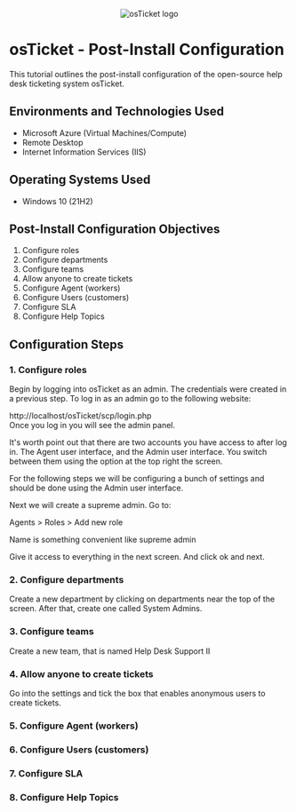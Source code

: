 <p align="center">
<img src="https://i.imgur.com/Clzj7Xs.png" alt="osTicket logo"/>
</p>

<h1>osTicket - Post-Install Configuration</h1>
This tutorial outlines the post-install configuration of the open-source help desk ticketing system osTicket.<br />

<h2>Environments and Technologies Used</h2>

- Microsoft Azure (Virtual Machines/Compute)
- Remote Desktop
- Internet Information Services (IIS)

<h2>Operating Systems Used </h2>

- Windows 10</b> (21H2)

<h2>Post-Install Configuration Objectives</h2>

1. Configure roles
2. Configure departments
3. Configure teams
4. Allow anyone to create tickets
5. Configure Agent (workers)
6. Configure Users (customers)
7. Configure SLA
8. Configure Help Topics

<h2>Configuration Steps</h2>
<h3>1. Configure roles</h3>
Begin by logging into osTicket as an admin. The credentials were created in a previous step.
To log in as an admin go to the following website:

http://localhost/osTicket/scp/login.php  <br>
Once you log in you will see the admin panel.

It's worth point out that there are two accounts you have access to after log in. The Agent user interface, and the Admin user interface. You switch between them using the option at the top right the screen.

For the following steps we will be configuring a bunch of settings and should be done using the Admin user interface.

Next we will create a supreme admin. Go to:

Agents > Roles > Add new role

Name is something convenient like supreme admin

Give it access to everything in the next screen. And click ok and next.

<h3>2. Configure departments</h3>

Create a new department by clicking on departments near the top of the screen. After that, create one called System Admins.

<h3>3. Configure teams</h3>

Create a new team, that is named Help Desk Support II

<h3>4. Allow anyone to create tickets</h3>

Go into the settings and tick the box that enables anonymous users to create tickets.

<h3>5. Configure Agent (workers)</h3>



<h3>6. Configure Users (customers)</h3>
<h3>7. Configure SLA</h3>
<h3>8. Configure Help Topics</h3>
